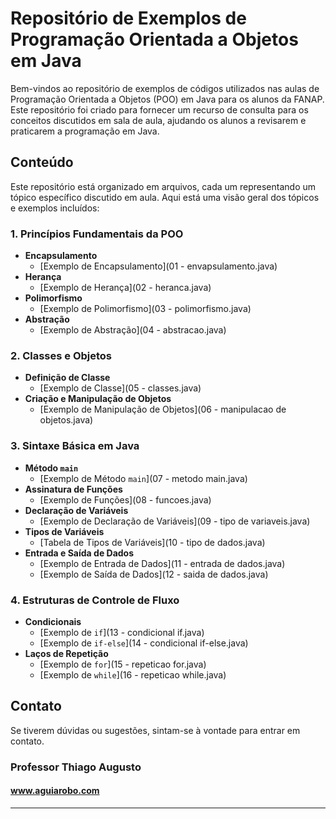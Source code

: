 # Repositório de Exemplos de Programação Orientada a Objetos em Java

Bem-vindos ao repositório de exemplos de códigos utilizados nas aulas de Programação Orientada a Objetos (POO) em Java para os alunos da FANAP. Este repositório foi criado para fornecer um recurso de consulta para os conceitos discutidos em sala de aula, ajudando os alunos a revisarem e praticarem a programação em Java.

## Conteúdo

Este repositório está organizado em arquivos, cada um representando um tópico específico discutido em aula. Aqui está uma visão geral dos tópicos e exemplos incluídos:

### 1. Princípios Fundamentais da POO
- **Encapsulamento**
  - [Exemplo de Encapsulamento](01 - envapsulamento.java)
- **Herança**
  - [Exemplo de Herança](02 - heranca.java)
- **Polimorfismo**
  - [Exemplo de Polimorfismo](03 - polimorfismo.java)
- **Abstração**
  - [Exemplo de Abstração](04 - abstracao.java)

### 2. Classes e Objetos
- **Definição de Classe**
  - [Exemplo de Classe](05 - classes.java)
- **Criação e Manipulação de Objetos**
  - [Exemplo de Manipulação de Objetos](06 - manipulacao de objetos.java)

### 3. Sintaxe Básica em Java
- **Método `main`**
  - [Exemplo de Método `main`](07 - metodo main.java)
- **Assinatura de Funções**
  - [Exemplo de Funções](08 - funcoes.java)
- **Declaração de Variáveis**
  - [Exemplo de Declaração de Variáveis](09 - tipo de variaveis.java)
- **Tipos de Variáveis**
  - [Tabela de Tipos de Variáveis](10 - tipo de dados.java)
- **Entrada e Saída de Dados**
  - [Exemplo de Entrada de Dados](11 - entrada de dados.java)
  - [Exemplo de Saída de Dados](12 - saida de dados.java)

### 4. Estruturas de Controle de Fluxo
- **Condicionais**
  - [Exemplo de `if`](13 - condicional if.java)
  - [Exemplo de `if-else`](14 - condicional if-else.java)
- **Laços de Repetição**
  - [Exemplo de `for`](15 - repeticao for.java)
  - [Exemplo de `while`](16 - repeticao while.java)
 
## Contato

Se tiverem dúvidas ou sugestões, sintam-se à vontade para entrar em contato.

### Professor Thiago Augusto
#### www.aguiarobo.com

---

 